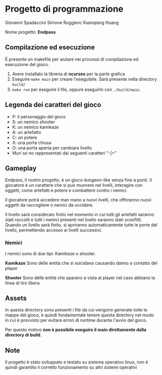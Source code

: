# Progetto di programmazione

Giovanni Spadaccini
Simone Ruggiero
Xuanqiang Huang

Nome progetto: **Endpass**

## Compilazione ed esecuzione
È presente un makefile per aiutare nei processi di compilazione ed esecuzione del gioco.

1. Avere installato la libreria di **ncurses** per la parte grafica
2. Eseguire `make main` per creare l'eseguibile. Sarà presente nella directory `build/`
3. `make run` per eseguire il file, oppure eseguirlo con `./build/main`.


## Legenda dei caratteri del gioco
- P: il personaggio del gioco
- S: un nemico shooter
- K: un nemico kamikaze
- A: un artefatto
- C: un potere
- X: una porta chiusa
- O: una porta aperta per cambiare livello
- Muri so no rappresentati dai seguenti caratteri "-|+"

## Gameplay
Endpass, il nostro progetto, è un gioco dungeon-like senza fine a punti.
Il giocatore è un carattere che si può muovere nei livelli, interagire con oggetti, come artefatti e potere e combattere contro i nemici.

Il giocatore potrà accedere man mano a nuovi livelli, che offriranno nuovi oggetti da raccogliere o nemici da uccidere.

Il livello sarà considerato finito nel momento in cui tutti gli artefatti saranno stati raccolti e tutti i nemici presenti nel livello saranno stati sconfitti.
Quando un livello sarà finito, si apriranno automaticamente tutte le porte del livello, permettendo accesso ai livelli successivi.


### Nemici
I nemici sono di due tipi: Kamikaze o shooter.

**Kamikaze**
Sono delle entità che si suicidano causando danno a contatto del player

**Shooter**
Sono delle entità che sparano a vista al player nel caso abbiano la linea di tiro libera.

## Assets
In questa directory sono presenti i file da cui vengono generate tutte le mappe del gioco, è quindi fondamentale tenere questa directory nel modo in cui è provvisto per evitare errori di runtime durante l'avvio del gioco.

Per questo motivo **non è possibile eseguire il main direttamente dalla directory di build**.

## Note
Il progetto è stato sviluppato e testato su sistema operativo linux, non è quindi garantito il corretto funzionamento su altri sistemi operativi
